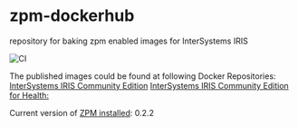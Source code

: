 # zpm-dockerhub
repository for baking zpm enabled images for InterSystems IRIS

![CI](https://github.com/intersystems-community/zpm-dockerhub/workflows/CI/badge.svg)

The published images could be found at following Docker Repositories:
[InterSystems IRIS Community Edition](https://hub.docker.com/r/intersystemsdc/iris-community)
[InterSystems IRIS Community Edition for Health:](https://hub.docker.com/r/intersystemsdc/irishealth-community)

Current version of [ZPM installed](https://openexchange.intersystems.com/package/ObjectScript-Package-Manager-2): 0.2.2
